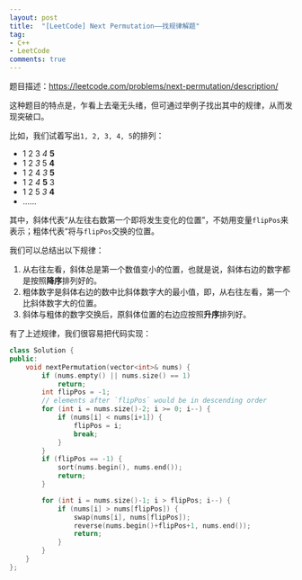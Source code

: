 ```yaml
---
layout: post
title:  "[LeetCode] Next Permutation——找规律解题"
tag:
- C++
- LeetCode
comments: true
---
```


题目描述：<https://leetcode.com/problems/next-permutation/description/>

这种题目的特点是，乍看上去毫无头绪，但可通过举例子找出其中的规律，从而发现突破口。

比如，我们试着写出`1, 2, 3, 4, 5`的排列：

- 1 2 3 *4* **5**
- 1 2 *3* 5 **4**
- 1 2 4 *3* **5**
- 1 2 *4* **5** 3
- 1 2 5 *3* **4**
- ......

其中，斜体代表“从左往右数第一个即将发生变化的位置”，不妨用变量`flipPos`来表示；粗体代表“将与`flipPos`交换的位置。

我们可以总结出以下规律：

1. 从右往左看，斜体总是第一个数值变小的位置，也就是说，斜体右边的数字都是按照**降序**排列好的。
2. 粗体数字是斜体右边的数中比斜体数字大的最小值，即，从右往左看，第一个比斜体数字大的位置。
3. 斜体与粗体的数字交换后，原斜体位置的右边应按照**升序**排列好。

有了上述规律，我们很容易把代码实现：

```cpp
class Solution {
public:
    void nextPermutation(vector<int>& nums) {
        if (nums.empty() || nums.size() == 1)
            return;
        int flipPos = -1;
        // elements after `flipPos` would be in descending order
        for (int i = nums.size()-2; i >= 0; i--) {
            if (nums[i] < nums[i+1]) {
                flipPos = i;
                break;
            }
        }
        if (flipPos == -1) {
            sort(nums.begin(), nums.end());
            return;
        }

        for (int i = nums.size()-1; i > flipPos; i--) {
            if (nums[i] > nums[flipPos]) {
                swap(nums[i], nums[flipPos]);
                reverse(nums.begin()+flipPos+1, nums.end());
                return;
            }
        }
    }
};
```

